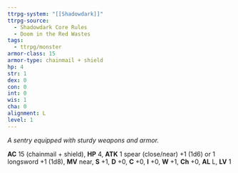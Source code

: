 ```yaml
---
ttrpg-system: "[[Shadowdark]]"
ttrpg-source:
  - Shadowdark Core Rules
  - Doom in the Red Wastes
tags:
  - ttrpg/monster
armor-class: 15
armor-type: chainmail + shield
hp: 4
str: 1
dex: 0
con: 0
int: 0
wis: 1
cha: 0
alignment: L
level: 1
---
```


_A sentry equipped with sturdy weapons and armor._

**AC** 15 (chainmail + shield), **HP** 4, **ATK** 1 spear (close/near) +1 (1d6) or 1 longsword +1 (1d8), **MV** near, **S** +1, **D** +0, **C** +0, **I** +0, **W** +1, **Ch** +0, **AL** L, **LV** 1


